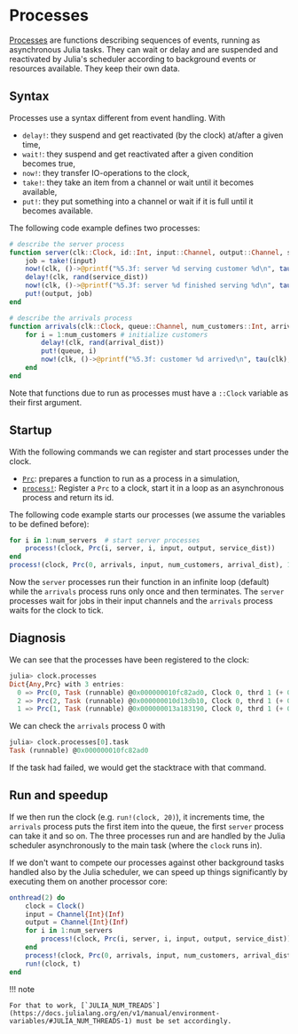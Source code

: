 # Processes

[Processes](https://pbayer.github.io/DiscreteEvents.jl/dev/usage/#Processes-1) are functions describing sequences of events, running as asynchronous Julia tasks. They can wait or delay and are suspended and reactivated by Julia's scheduler according to background events or resources available. They keep their own data.

## Syntax

Processes use a syntax different from event handling. With

- `delay!`: they suspend and get reactivated (by the clock) at/after a given time,
- `wait!`: they suspend and get reactivated after a given condition becomes true,
- `now!`: they transfer IO-operations to the clock,
- `take!`: they take an item from a channel or wait until it becomes available,
- `put!`: they put something into a channel or wait if it is full until it becomes available.

The following code example defines two processes:

```julia
# describe the server process
function server(clk::Clock, id::Int, input::Channel, output::Channel, service_dist::Distribution)
    job = take!(input)
    now!(clk, ()->@printf("%5.3f: server %d serving customer %d\n", tau(clk), id, job))
    delay!(clk, rand(service_dist))
    now!(clk, ()->@printf("%5.3f: server %d finished serving %d\n", tau(clk), id, job))
    put!(output, job)
end

# describe the arrivals process
function arrivals(clk::Clock, queue::Channel, num_customers::Int, arrival_dist::Distribution)
    for i = 1:num_customers # initialize customers
        delay!(clk, rand(arrival_dist))
        put!(queue, i)
        now!(clk, ()->@printf("%5.3f: customer %d arrived\n", tau(clk), i))
    end
end
```

Note that functions due to run as processes must have a `::Clock` variable as their first argument.

## Startup

With the following commands we can register and start processes under the clock.

- [`Prc`](https://pbayer.github.io/DiscreteEvents.jl/dev/usage/#DiscreteEvents.Prc): prepares a function to run as a process in a simulation,
- [`process!`](https://pbayer.github.io/DiscreteEvents.jl/dev/usage/#DiscreteEvents.process!): Register a `Prc` to a clock, start it in a loop as an asynchronous process and return its id.

The following code example starts our processes (we assume the variables to be defined before):

```julia
for i in 1:num_servers  # start server processes
    process!(clock, Prc(i, server, i, input, output, service_dist))
end
process!(clock, Prc(0, arrivals, input, num_customers, arrival_dist), 1)
```

Now the `server` processes run their function in an infinite loop (default) while the `arrivals` process runs only once and then terminates. The `server` processes wait for jobs in their input channels and the `arrivals` process waits for the clock to tick.

## Diagnosis

We can see that the processes have been registered to the clock:

```julia
julia> clock.processes
Dict{Any,Prc} with 3 entries:
  0 => Prc(0, Task (runnable) @0x000000010fc82ad0, Clock 0, thrd 1 (+ 0 ac): state=DiscreteEvents.Undefined(), t=0.0 , Δt=0.01 , prc:3…
  2 => Prc(2, Task (runnable) @0x000000010d13db10, Clock 0, thrd 1 (+ 0 ac): state=DiscreteEvents.Undefined(), t=0.0 , Δt=0.01 , prc:3…
  1 => Prc(1, Task (runnable) @0x000000013a183190, Clock 0, thrd 1 (+ 0 ac): state=DiscreteEvents.Undefined(), t=0.0 , Δt=0.01 , prc:3…
```

We can check the `arrivals` process 0 with

```julia
julia> clock.processes[0].task
Task (runnable) @0x000000010fc82ad0
```

If the task had failed, we would get the stacktrace with that command.

## Run and speedup

If we then run the clock (e.g. `run!(clock, 20)`), it increments time, the `arrivals` process puts the first item into the queue, the first `server` process can take it and so on. The three processes run and are handled by the Julia scheduler asynchronously to the main task (where the `clock` runs in).

If we don't want to compete our processes against other background tasks handled also by the Julia scheduler, we can speed up things significantly by executing them on another processor core:

```julia
onthread(2) do
    clock = Clock()
    input = Channel{Int}(Inf)
    output = Channel{Int}(Inf)
    for i in 1:num_servers
        process!(clock, Prc(i, server, i, input, output, service_dist))
    end
    process!(clock, Prc(0, arrivals, input, num_customers, arrival_dist), 1)
    run!(clock, t)
end
```

!!! note

    For that to work, [`JULIA_NUM_TREADS`](https://docs.julialang.org/en/v1/manual/environment-variables/#JULIA_NUM_THREADS-1) must be set accordingly.
